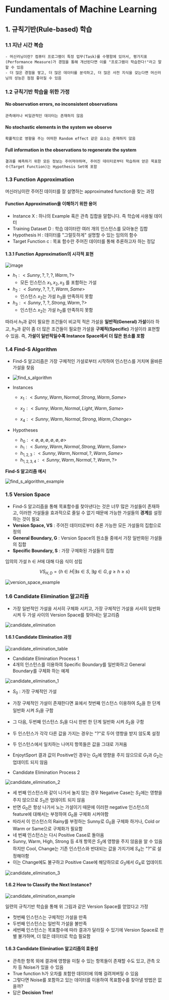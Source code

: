 # Fundamentals of Machine Learning

## 1. 규칙기반(Rule-based) 학습


### 1.1 지난 시간 복습
    - 머신러닝이란? 컴퓨터 프로그램이 특정 업무(Task)를 수행함에 있어서, 평가지표(Performance Measure)가 경험을 통해 개선된다면 이를 "프로그램이 학습한다!"라고 말할 수 있음
    - 더 많은 경험을 쌓고, 더 많은 데이터를 분석하고, 더 많은 사전 지식을 갖는다면 머신러닝의 성능은 점점 좋아질 수 있음


### 1.2 규칙기반 학습을 위한 가정
#### No observation errors, no inconsistent observations
    관측에러나 비일관적인 데이터는 존재하지 않음 
#### No stochastic elements in the system we observe
    확률적으로 영향을 주는 어떠한 Random effect 같은 요소는 존재하지 않음
#### Full information in the observations to regenerate the system
    결과를 예측하기 위한 모든 정보는 주어져야하며, 주어진 데이터로부터 학습하여 얻은 목표함수(Target Function)는 Hypothesis Set에 포함 


### 1.3 Function Approximation
머신러닝이란 주어진 데이터를 잘 설명하는 approximated function을 찾는 과정

#### **Function Approximation을 이해하기 위한 용어**
- Instance X : 하나의 Example 혹은 관측 집합을 말합니다. 즉 학습에 사용될 데이터
- Training Dataset D : 학습 데이터란 여러 개의 인스턴스를 모아놓은 집합
- Hypothesis H : 데이터를 "그럴듯하게" 설명할 수 있는 임의의 함수
- Target Function c : 목표 함수란 주어진 데이터를 통해 추론하고자 하는 정답


#### 1.3.1 Function Approximation의 시각적 표현

 
![image](./1_function_approximation.png)

- $h_1 : <Sunny, ?, ?,    ?  , Warm,  ?  >$ 
  - 모든 인스턴스 $x_1, x_2, x_3$ 를 포함하는 가설 
- $h_2 : <Sunny, ?, ?,    ?  , Warm, Same>$
  - 인스턴스 $x_2$는 가설 $h_3$을 만족하지 못함 
- $h_3 : <Sunny, ?, ?, Strong, Warm,  ?  >$
  - 인스턴스 $x_2$는 가설 $h_2$를 만족하지 못함

따라서 $h_1$과 같이 필요한 조건들이 비교적 적은 가설을 **일반적(General) 가설**이라 하고, $h_3$과 같이 좀 더 많은 조건들이 필요한 가설을 **구체적(Specific)** 가설이라 표현할 수 있음. 즉, **가설이 일반적일수록 Instance Space에서 더 많은 원소를 포함**


### 1.4 Find-S Algorithm
- Find-S 알고리즘은 가장 구체적인 가설로부터 시작하여 인스턴스를 거치며 올바른 가설을 찾음 

- ![find_s_algorithm](2_find_s_algorithm.png)

- Instances
  - $x_1 : <Sunny, Warm, Normal, Strong, Warm, Same>$

  - $x_2 : <Sunny, Warm, Normal, Light, Warm, Same>$

  - $x_4 : <Sunny, Warm, Normal, Strong, Warm, Change>$

- Hypotheses
  - $h_0 : < ∅,∅,∅,∅,∅,∅ >$
  - $h_1 : <Sunny, Warm, Normal, Strong, Warm, Same>$
  - $h_{1,2,3} : <Sunny, Warm, Normal, ?, Warm, Same>$
  - $h_{1,2,3,4} : <Sunny, Warm, Normal, ?, Warm, ?>$


**Find-S 알고리즘 예시**

![find_s_algorithm_example](3_find_s_algorithm_example.png)


### 1.5 Version Space
- Find-S 알고리즘을 통해 목표함수를 찾아낸다는 것은 너무 많은 가설들이 존재하고, 이러한 가설들을 효과적으로 줄일 수 없기 때문에 가능한 가설들의 **경계**를 설정하는 것이 필요
- **Version Space, VS** : 주어진 데이터로부터 추론 가능한 모든 가설들의 집합으로 정의 
- **General Boundary, G** : Version Space의 원소들 중에서 가장 일반화된 가설들의 집합
- **Specific Boundary, S** : 가장 구체화된 가설들의 집합 

임의의 가설 $h \in H$에 대해 다음 식이 성립

$$VS_{H,D} =\{h \in H \vert \exists s \in S,\exists g \in G ,g \geq h \geq s\}$$


![version_space_example](4_version_space_exam.png)


### 1.6 Candidate Elimination 알고리즘
- 가장 일반적인 가설을 서서히 구체화 시키고, 가장 구체적인 가설을 서서히 일반화시켜 두 가설 사이의 Version Space를 찾아내는 알고리즘

![candidate_elimination](5_candidate_elimination.png)
    

#### 1.6.1 Candidate Elimination 과정 

![candidate_elimination_table](6_candidate_elimination_table.png)

- Candidate Elimination Process 1
- 4개의 인스턴스를 이용하여 Specific Boundary를 일반화하고 General Boundary를 구체화 하는 예제 

![candidate_elimination_1](6_candidate_elimination_1.png)

- $S_0$ : 가장 구체적인 가설
- 가장 구체적인 가설이 존재한다면 표에서 첫번째 인스턴스 이용하여 $S_0$을 한 단계 일반화 시켜 $S_1$을 구함 
- 그 다음, 두번째 인스턴스 $S_1$을 다시 한번 한 단계 일반화 시켜 $S_2$을 구함 
- 두 인스턴스가 각각 다른 값을 가지는 경우는 "?"로 두어 영향을 받지 않도록 설정
- 두 인스턴스에서 일치하는 나머지 항목들은 값을 그대로 가져옴
- EnjoytSport 결과 값이 Positive인 경우는 $G_0$에 영향을 주지 않으므로 $G_1$과 $G_2$는 업데이트 되지 않음 


- Candidate Elimination Process 2

![candidate_elimination_2](6_candidate_elimination_2.png)

- 세 번째 인스턴스와 같이 나가서 놀지 않는 경우 Negative Case는 $S_2$에는 영향을 주지 않으므로 $S_3$은 업데이트 되지 않음 
- 반면 $G_0$은 항상 나가서 노는 가설이기 때문에 이러한 negative 인스턴스의 feature에 대해서는 부정하여 $G_0$을 구체화 시켜야함 
- 따라서 이 인스턴스의 Rainy를 부정하는 Sunny로 $G_0$을 구체화 하거나, Cold or Warm or Same으로 구체화가 필요함 
- 네 번째 인스턴스는 다시 Positive Case로 돌아옴
- Sunny, Warm, High, Strong 등 4개 항목은 $S_3$에 영향을 주지 않음을 알 수 있음 하지만 Cool, Change는 기존 인스턴스와 반대되는 값을 가지기에 $S_4$는 "?"로 설정해야함
- 이는 Change에도 불구하고 Positive Case에 해당하므로 $G_3$에서 $G_4$로 업데이트 


![candidate_elimination_3](6_candidate_elimination_3.png)


#### 1.6.2 How to Classify the Next Instance?

![candidate_elimination_example](6_candidate_elimination_example.png)

일련의 규칙기반 학습을 통해 위 그림과 같은 Version Space를 얻었다고 가정
- 첫번째 인스턴스는 구체적인 가설을 만족
- 두번째 인스턴스는 일반적 가설을 불만족 
- 세번째 인스턴스는 목표함수에 따라 결과가 달라질 수 있기에 Version Space로 판별 불가하며, 더 많은 데이터로 학습 필요함 

#### 1.6.3 Candidate Elimination 알고리즘의 효용성

- 관측한 항목 외에 결과에 영향을 미칠 수 있는 항목들이 존재할 수도 있고, 관측 오차 등 Noise가 있을 수 있음
- True function h가 오차를 포함한 데이터에 의해 걸려져버릴 수 있음 
- 그렇다면 Noise를 포함하고 있는 데이터를 이용하여 목표함수를 찾아낼 방법은 없을까?
- 답은 **Decision Tree!**
